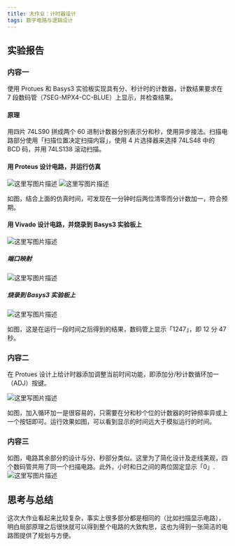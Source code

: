 ```yaml
---
title: 大作业：计时器设计
tags: 数字电路与逻辑设计
---
```


## 实验报告

### 内容一

使用 Protues 和 Basys3 实验板实现具有分、秒计时的计数器，计数结果要求在 7 段数码管（7SEG-MPX4-CC-BLUE）上显示，并检查结果。

#### 原理

用四片 74LS90 拼成两个 60 进制计数器分别表示分和秒，使用异步接法。扫描电路部分使用「扫描位置决定扫描内容」，使用 4 片选择器来选择 74LS48 中的 BCD 码，并用 74LS138 滚动扫描。

#### 用 Proteus 设计电路，并运行仿真

![这里写图片描述](https://img-blog.csdn.net/20180608185925700)
![这里写图片描述](https://img-blog.csdn.net/20180608185955668)

如图，结合上面的仿真时间，可发现在一分钟时后两位清零而分计数加一，符合预期。

#### 用 Vivado 设计电路，并烧录到 Basys3 实验板上

![这里写图片描述](https://img-blog.csdn.net/20180608235616865)

##### 端口映射

![这里写图片描述](https://img-blog.csdn.net/20180608235632193)

##### 烧录到 Basys3 实验板上

![这里写图片描述](https://img-blog.csdn.net/20180608235050252)

如图，这是在运行一段时间之后得到的结果，数码管上显示「1247」，即 12 分 47 秒。

### 内容二

在 Protues 设计上给计时器添加调整当前时间功能，即添加分/秒计数循环加一（ADJ）按键。

![这里写图片描述](https://img-blog.csdn.net/20180608205808694)

如图，加入循环加一是很容易的，只需要在分和秒个位的计数器的时钟频率异或上一个按钮即可。运行效果如图，可以看到显示的时间远大于模拟运行的时间。

### 内容三

如图，电路其余部分的设计与分、秒部分类似。这里为了简化设计及走线美观，四个数码管共用了同一个扫描电路。此外，小时和日之间的两位固定显示「0」.
![这里写图片描述](https://img-blog.csdn.net/20180609002544630)

## 思考与总结

这次大作业看起来比较复杂，事实上很多部分都是相同的（比如扫描显示电路），明白局部原理之后很快就可以得到整个电路的大致构思，这也为得到一张简洁的电路图提供了规划与方便。
